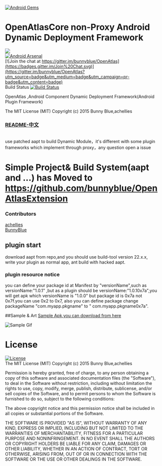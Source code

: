 [![Android Gems](http://www.android-gems.com/badge/bunnyblue/OpenAtlas.svg?branch=master)](http://www.android-gems.com/lib/bunnyblue/OpenAtlas)

# OpenAtlasCore  non-Proxy  Android Dynamic Deployment Framework
![](art/OpenAtlas_logo_full.png)<br>
 [![Android Arsenal](https://img.shields.io/badge/Android%20Arsenal-Android%20OpenAtlas-brightgreen.svg?style=flat)](https://android-arsenal.com/details/1/2056)<br>
[![Join the chat at https://gitter.im/bunnyblue/OpenAtlas](https://badges.gitter.im/Join%20Chat.svg)](https://gitter.im/bunnyblue/OpenAtlas?utm_source=badge&utm_medium=badge&utm_campaign=pr-badge&utm_content=badge)<br>
 Build Status [![Build Status](https://travis-ci.org/bunnyblue/OpenAtlas.svg?branch=master)](https://travis-ci.org/bunnyblue/OpenAtlas)


OpenAtlas ,Android Component Dynamic Deployment Framework(Android  Plugin Framework)<br>

The MIT License (MIT) Copyright (c) 2015 Bunny Blue,achellies<br>
### [README-中文](README-Zh.md)


  <br>use patched aapt  to build Dynamic Module，it's different with  some plugin frameworks which  implement through proxy，any  question open a issue</br>

# Simple Project& Build System(aapt and ...) has Moved to https://github.com/bunnyblue/OpenAtlasExtension


### Contributors
[achellies](https://github.com/achellies)<br>
[BunnyBlue](https://github.com/bunnyblue)<br>

## plugin start
download aapt from repo,and  you should use build-tool version 22.x.x,
write your plugin as normal app, ant build  with  hacked aapt.
### plugin resource notice
you can define your package id at Manifest by "versionName",such as versionName:"1.0.1" ,but as a plugin should be versionName:"1.0.10x7a",you will get apk which versionName is "1.0.0" but package id is 0x7a not 0x7f.you can use 0x2 to 0x7,
also you can define package change packageName "com.myapp.pkgname" to " com.myapp.pkgname0x7a".

##Sample & Art
<a href="https://github.com/bunnyblue/OpenAtlasExtension/blob/master/Dist/OpenAtlasLauncher.apk">
  Sample Apk,you can download from here
</a>

![Sample Gif](https://github.com/bunnyblue/OpenAtlasExtension/raw/master/art/demo.gif)

# License
 [![License](https://img.shields.io/badge/License-MIT%20License-brightgreen.svg)]()<br>
The MIT License (MIT) Copyright (c) 2015 Bunny Blue,achellies

Permission is hereby granted, free of charge, to any person obtaining a copy
of this software and associated documentation files (the "Software"), to deal
in the Software without restriction, including without limitation the rights
to use, copy, modify, merge, publish, distribute, sublicense, and/or sell
copies of the Software, and to permit persons to whom the Software is
furnished to do so, subject to the following conditions:

The above copyright notice and this permission notice shall be included in all
copies or substantial portions of the Software.

THE SOFTWARE IS PROVIDED "AS IS", WITHOUT WARRANTY OF ANY KIND, EXPRESS OR
IMPLIED, INCLUDING BUT NOT LIMITED TO THE WARRANTIES OF MERCHANTABILITY,
FITNESS FOR A PARTICULAR PURPOSE AND NONINFRINGEMENT. IN NO EVENT SHALL THE
AUTHORS OR COPYRIGHT HOLDERS BE LIABLE FOR ANY CLAIM, DAMAGES OR OTHER
LIABILITY, WHETHER IN AN ACTION OF CONTRACT, TORT OR OTHERWISE, ARISING FROM,
OUT OF OR IN CONNECTION WITH THE SOFTWARE OR THE USE OR OTHER DEALINGS IN THE
SOFTWARE.
